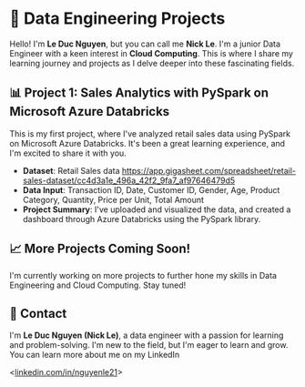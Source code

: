 # 🚀 Data Engineering Projects

Hello! I'm **Le Duc Nguyen**, but you can call me **Nick Le**. I'm a junior Data Engineer with a keen interest in **Cloud Computing**. This is where I share my learning journey and projects as I delve deeper into these fascinating fields.

## 📊 Project 1: Sales Analytics with PySpark on Microsoft Azure Databricks

This is my first project, where I've analyzed retail sales data using PySpark on Microsoft Azure Databricks. It's been a great learning experience, and I'm excited to share it with you.

- **Dataset**: Retail Sales data <https://app.gigasheet.com/spreadsheet/retail-sales-dataset/cc4d3a1e_496a_42f2_9fa7_af97646479d5>
- **Data Input**: Transaction ID, Date, Customer ID, Gender, Age, Product Category, Quantity, Price per Unit, Total Amount
- **Project Summary**: I've uploaded and visualized the data, and created a dashboard through Azure Databricks using the PySpark library.

## 📈 More Projects Coming Soon!

I'm currently working on more projects to further hone my skills in Data Engineering and Cloud Computing. Stay tuned!

## 📮 Contact

I'm **Le Duc Nguyen (Nick Le)**, a data engineer with a passion for learning and problem-solving. I'm new to the field, but I'm eager to learn and grow. You can learn more about me on my LinkedIn 

<[linkedin.com/in/nguyenle21](https://www.linkedin.com/in/nguyenle21/)>
